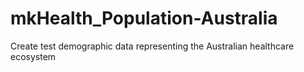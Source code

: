 # mkHealth_Population-Australia
Create test demographic data representing the Australian healthcare ecosystem
